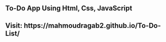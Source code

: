 <h2>To-Do App Using Html, Css, JavaScript</h2>
<h2>Visit: <span>https://mahmoudragab2.github.io/To-Do-List/</span></h2>
